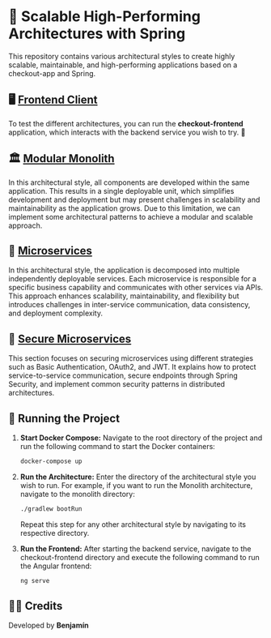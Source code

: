 # 🚀 Scalable High-Performing Architectures with Spring

This repository contains various architectural styles to create highly scalable, maintainable, and high-performing applications based on a checkout-app and Spring.

## 🖥️ [Frontend Client](checkout-frontend/README.md)
To test the different architectures, you can run the **checkout-frontend** application, which interacts with the backend service you wish to try. 🚀

## 🏛️ [Modular Monolith](monolith/README.md)

In this architectural style, all components are developed within the same application. This results in a single deployable unit, which simplifies development and deployment but may present challenges in scalability and maintainability as the application grows. Due to this limitation, we can implement some architectural patterns to achieve a modular and scalable approach.

## 🔗 [Microservices](microservices/README.md)

In this architectural style, the application is decomposed into multiple independently deployable services. Each microservice is responsible for a specific business capability and communicates with other services via APIs. This approach enhances scalability, maintainability, and flexibility but introduces challenges in inter-service communication, data consistency, and deployment complexity.


## 🔐 [Secure Microservices](secure-microservices/README.md)

This section focuses on securing microservices using different strategies such as Basic Authentication, OAuth2, and JWT. It explains how to protect service-to-service communication, secure endpoints through Spring Security, and implement common security patterns in distributed architectures.


## 🔧 Running the Project

1. **Start Docker Compose:**
   Navigate to the root directory of the project and run the following command to start the Docker containers:

   ```bash
   docker-compose up

   ```
2. **Run the Architecture:**
    Enter the directory of the architectural style you wish to run. For example, if you want to run the Monolith architecture, navigate to the monolith directory:

    ```bash
    ./gradlew bootRun
    ```
    Repeat this step for any other architectural style by navigating to its respective directory.

3. **Run the Frontend:**
    After starting the backend service, navigate to the checkout-frontend directory and execute the following command to run the Angular frontend:

    ```bash
    ng serve
    ```
## 👨‍💻 Credits

Developed by **Benjamín**